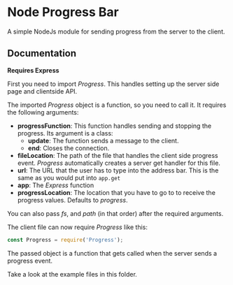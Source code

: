 # Node Progress Bar
A simple NodeJs module for sending progress from the server to the client.

## Documentation
**Requires Express**

First you need to import *Progress*. This handles setting up the server side page and clientside API.

The imported *Progress* object is a function, so you need to call it. It requires the following arguments:

- **progressFunction**: This function handles sending and stopping the progress. Its argument is a class:
	- **update**: The function sends a message to the client.
	- **end**: Closes the connection.
- **fileLocation**: The path of the file that handles the client side progress event. *Progress* automatically creates a server get handler for this file.
- **url**: The URL that the user has to type into the address bar. This is the same as you would put into `app.get`
- **app**: The *Express* function
- **progressLocation**: The location that you have to go to to receive the progress values. Defaults to *progress*.

You can also pass *fs*, and *path* (in that order) after the required arguments.


The client file can now require *Progress* like this:
```JavaScript
const Progress = require('Progress');
```

The passed object is a function that gets called when the server sends a progress event.

Take a look at the example files in this folder.